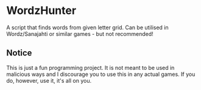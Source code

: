 # WordzHunter
A script that finds words from given letter grid. Can be utilised in Wordz/Sanajahti or similar games - but not recommended!

## Notice
This is just a fun programming project. It is not meant to be used in malicious ways and I discourage you to use this in any actual games. If you do, however, use it, it's all on you.
